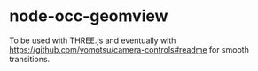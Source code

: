 # node-occ-geomview

To be used with THREE.js and eventually with https://github.com/yomotsu/camera-controls#readme for smooth transitions.
